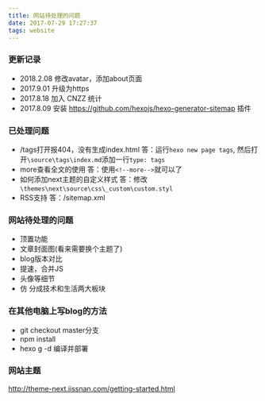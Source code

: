 ```yaml
---
title: 网站待处理的问题
date: 2017-07-29 17:27:37
tags: website
---
```



### 更新记录
- 2018.2.08 修改avatar，添加about页面
- 2017.9.01 升级为https
- 2017.8.18 加入 CNZZ 统计
- 2017.8.09 安装 https://github.com/hexojs/hexo-generator-sitemap 插件

<!--more-->

### 已处理问题

- /tags打开报404，没有生成index.html
答：运行`hexo new page tags`, 然后打开`\source\tags\index.md`添加一行`type: tags`
- more查看全文的使用
答：使用`<!--more-->`就可以了
- 如何添加next主题的自定义样式
答：修改`\themes\next\source\css\_custom\custom.styl`
- RSS支持
答：/sitemap.xml



### 网站待处理的问题

- 顶置功能
- 文章封面图(看来需要换个主题了)
- blog版本对比
- 提速，合并JS
- 头像等细节
- 仿 分成技术和生活两大板块

### 在其他电脑上写blog的方法
* git checkout master分支
* npm install
* hexo g -d 编译并部署

### 网站主题
http://theme-next.iissnan.com/getting-started.html

